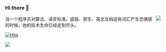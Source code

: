 ### Hi there 👋

<img align="right" src="https://github-readme-stats.vercel.app/api?username=alanhg&hide_title=true"/>

当一个程序员对算法、语言标准、底层、原生、英文文档这些词汇产生恐惧感的时候，他的技术生命已经走到尽头。

[![Hits](https://hits.seeyoufarm.com/api/count/incr/badge.svg?url=https%3A%2F%2Fgithub.com%2Falanhg)](https://hits.seeyoufarm.com)

[![](https://img.shields.io/badge/Medium-12100E?style=for-the-badge&logo=medium&logoColor=white)](https://alanhg.medium.com/)

